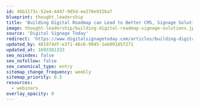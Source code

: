 ```yaml
---
id: 48b1173c-52e4-4d47-985d-ee278e932ba7
blueprint: thought_leadership
title: 'Building Digital Roadmap can Lead to Better CMS, Signage Solutions'
image: thought-leadership/building-digital-roadmap-signage-solutions.jpg
source: 'Digital Signage Today'
redirect: 'https://www.digitalsignagetoday.com/articles/building-digital-roadmap-can-lead-to-better-cms-signage-solutions/'
updated_by: 481974df-e3f1-46c6-9945-1e609185f271
updated_at: 1693381333
seo_noindex: false
seo_nofollow: false
seo_canonical_type: entry
sitemap_change_frequency: weekly
sitemap_priority: 0.5
resources:
  - webinars
overlay_opacity: 0
---
```

